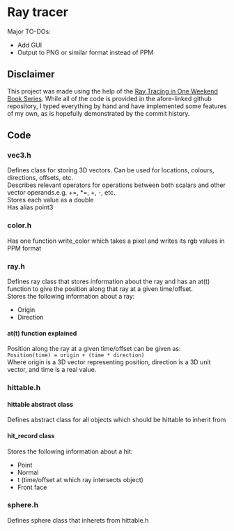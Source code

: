 # Ray tracer

Major TO-DOs:
- Add GUI<br>
- Output to PNG or similar format instead of PPM<br>

## Disclaimer
This project was made using the help of the [Ray Tracing in One Weekend Book Series](https://github.com/RayTracing/raytracing.github.io/). While all of the code is provided in the afore-linked github repository, I typed everything by hand and have implemented some features of my own, as is hopefully demonstrated by the commit history.

## Code
### vec3.h
Defines class for storing 3D vectors. Can be used for locations, colours, directions, offsets, etc.<br>
Describes relevant operators for operations between both scalars and other vector operands.e.g. +=, *=, +, -, etc.<br>
Stores each value as a double<br>
Has alias point3

### color.h
Has one function write_color which takes a pixel and writes its rgb values in PPM format

### ray.h
Defines ray class that stores information about the ray and has an at(t) function to give the position along that ray at a given time/offset.<br>
Stores the following information about a ray:
- Origin<br>
- Direction<br>

#### at(t) function explained
Position along the ray at a given time/offset can be given as:<br>
`Position(time) = origin + (time * direction)`<br>
Where origin is a 3D vector representing position, direction is a 3D unit vector, and time is a real value.

### hittable.h
#### hittable abstract class
Defines abstract class for all objects which should be hittable to inherit from
#### hit_record class
Stores the following information about a hit:
- Point<br>
- Normal<br>
- t (time/offset at which ray intersects object)<br>
- Front face<br>

### sphere.h
Defines sphere class that inherets from hittable.h